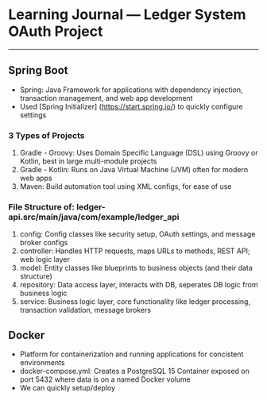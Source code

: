 # Learning Journal — Ledger System OAuth Project

---

## Spring Boot
- Spring: Java Framework for applications with dependency injection, transaction management, and web app development
- Used [Spring Initializer] (https://start.spring.io/) to quickly configure settings

### 3 Types of Projects
1. Gradle - Groovy: Uses Domain Specific Language (DSL) using Groovy or Kotlin, best in large multi-module projects
2. Gradle - Kotlin: Runs on Java Virtual Machine (JVM) often for modern web apps
3. Maven: Build automation tool using XML configs, for ease of use

### File Structure of: ledger-api.src/main/java/com/example/ledger_api
1. config: Config classes like security setup, OAuth settings, and message broker configs
2. controller: Handles HTTP requests, maps URLs to methods, REST API; web logic layer
3. model: Entity classes like blueprints to business objects (and their data structure)
4. repository: Data access layer, interacts with DB, seperates DB logic from business logic
5. service: Business logic layer, core functionality like ledger processing, transaction validation, message brokers

## Docker
- Platform for containerization and running applications for concistent environments
- docker-compose.yml: Creates a PostgreSQL 15 Container exposed on port 5432 where data is on a named Docker volume
- We can quickly setup/deploy
